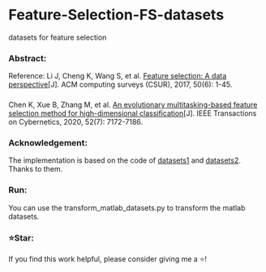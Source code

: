 # Feature-Selection-FS-datasets
datasets for feature selection
### Abstract:
Reference: Li J, Cheng K, Wang S, et al. [Feature selection: A data perspective](https://dl.acm.org/doi/abs/10.1145/3136625)[J]. ACM computing surveys (CSUR), 2017, 50(6): 1-45.
###
Chen K, Xue B, Zhang M, et al. [An evolutionary multitasking-based feature selection method for high-dimensional classification](https://ieeexplore.ieee.org/abstract/document/9311803)[J]. IEEE Transactions on Cybernetics, 2020, 52(7): 7172-7186.
### Acknowledgement:
The implementation is based on the code of [datasets1](https://ckzixf.github.io/dataset.html) and [datasets2](https://jundongl.github.io/scikit-feature/datasets.html). Thanks to them.
### Run:
You can use the transform_matlab_datasets.py to transform the matlab datasets.
### ⭐Star:
If you find this work helpful, please consider giving me a ⭐!
